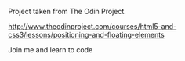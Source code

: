 Project taken from The Odin Project.

http://www.theodinproject.com/courses/html5-and-css3/lessons/positioning-and-floating-elements

Join me and learn to code